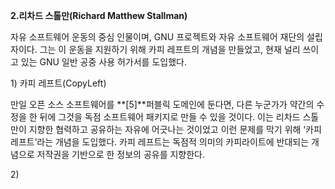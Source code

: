 **2.리차드 스톨만\(Richard Matthew Stallman\)**

자유 소프트웨어 운동의 중심 인물이며, GNU 프로젝트와 자유 소프트웨어 재단의 설립자이다. 그는 이 운동을 지원하기 위해 카피 레프트의 개념을 만들었고, 현재 널리 쓰이고 있는 GNU 일반 공중 사용 허가서를 도입했다.

1\) 카피 레프트\(CopyLeft\)

만일 오픈 소스 소프트웨어를 **\[5\]**퍼블릭 도메인에 둔다면, 다른 누군가가 약간의 수정을 한 뒤에 그것을 독점 소프트웨어 패키지로 만들 수 있을 것이다. 이는 리차드 스톨만이 지향한 협력하고 공유하는 자유에 어긋나는 것이었고 이런 문제를 막기 위해 ‘카피레프트’라는 개념을 도입했다. 카피 레프트는 독점적 의미의 카피라이트에 반대되는 개념으로 저작권을 기반으로 한 정보의 공유를 지향한다.

2\) 

